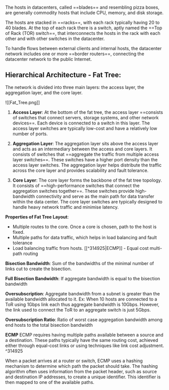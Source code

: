 The hosts in datacenters, called ==blades== and resembling pizza boxes, are generally commodity hosts that include CPU, memory, and disk storage. 

The hosts are stacked in ==racks==, with each rack typically having 20 to 40 blades. At the top of each rack there is a switch, aptly named the ==Top of Rack (TOR) switch==, that interconnects the hosts in the rack with each other and with other switches in the datacenter.


To handle flows between external clients and internal hosts, the datacenter network includes one or more ==border routers==, connecting the datacenter network to the public Internet.

## Hierarchical Architecture - Fat Tree:
The network is divided into three main layers: the access layer, the aggregation layer, and the core layer.

![[Fat_Tree.png]]

1. **Access Layer**: At the bottom of the fat tree, the access layer ==consists of switches that connect servers, storage systems, and other network devices==. Each device is connected to a switch in this layer. The access layer switches are typically low-cost and have a relatively low number of ports.

2. **Aggregation Layer**: The aggregation layer sits above the access layer and acts as an intermediary between the access and core layers. It consists of switches that ==aggregate the traffic from multiple access layer switches==. These switches have a higher port density than the access layer switches. The aggregation layer helps distribute the traffic across the core layer and provides scalability and fault tolerance.

3. **Core Layer**: The core layer forms the backbone of the fat tree topology. It consists of ==high-performance switches that connect the aggregation switches together==. These switches provide high-bandwidth connectivity and serve as the main path for data transfer within the data center. The core layer switches are typically designed to handle heavy network traffic and minimise latency.

**Properties of Fat Tree Layout**:
- Multiple routes to the core. Once a core is chosen, path to the host is fixed.
- Multiple paths for data traffic, which helps in load balancing and fault tolerance
- Load balancing traffic from hosts. [[^314925|ECMP]] - Equal cost multi-path routing 

**Bisection Bandwidth**:
Sum of the bandwidths of the minimal number of links cut to create the bisection.

**Full Bisection Bandwidth**:
If aggregate bandwidth is equal to the bisection bandwidth

**Oversubscription**:
Aggregate bandwidth from a subnet is greater than the available bandwidth allocated to it.
Ex: 
When 10 hosts are connected to a ToR using 1Gbps link each thus aggregate bandwidth is 10Gbps. However, the link used to connect the ToR to an aggregate switch is just 5Gbps.

**Oversubscription Ratio**:
Ratio of worst case aggregation bandwidth among end hosts to the total bisection bandwidth

**ECMP**
ECMP requires having multiple paths available between a source and a destination. These paths typically have the same routing cost, achieved either through equal-cost links or using techniques like link cost adjustment. ^314925

When a packet arrives at a router or switch, ECMP uses a hashing mechanism to determine which path the packet should take. The hashing algorithm often uses information from the packet header, such as source and destination IP addresses, to create a unique identifier. This identifier is then mapped to one of the available paths.
